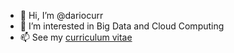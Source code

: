 - 👋 Hi, I’m @dariocurr
- 👀 I’m interested in Big Data and Cloud Computing
- 📫 See my [curriculum vitae](https://dariocurr.github.io/)

<!---
dariocurr/dariocurr is a ✨ special ✨ repository because its `README.md` (this file) appears on your GitHub profile.
You can click the Preview link to take a look at your changes.
--->
